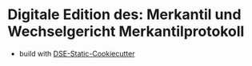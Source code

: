 # Digitale Edition des: Merkantil und Wechselgericht Merkantilprotokoll


* build with [DSE-Static-Cookiecutter](https://github.com/acdh-oeaw/dse-static-cookiecutter)
